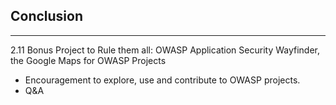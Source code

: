 
## Conclusion
<hr />

2.11 Bonus Project to Rule them all: OWASP Application Security Wayfinder, the Google Maps for OWASP Projects
* Encouragement to explore, use and contribute to OWASP projects.
* Q&A